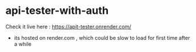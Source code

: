 # api-tester-with-auth

Check it live here : https://apit-tester.onrender.com/
* its hosted on render.com , which could be slow to load for first time after a while 
